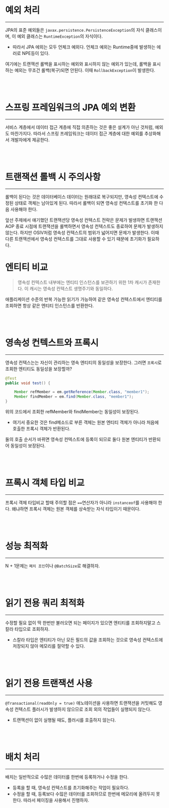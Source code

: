 # 예외 처리
---
JPA의 표준 예외들은 `javax.persistence.PersistenceException`의 자식 클래스이며, 이 예외 클래스는 `RuntimeException`의 자식이다.
- 따라서 JPA 에외는 모두 언체크 예외다. 언체크 예외는 Runtime중에 발생하는 에러로 NPE등이 있다.

여기에는 트랜잭션 롤백을 표시하는 예외와 표시하지 않는 예외가 있는데, 롤백을 표시하는 예외는 무조건 롤백(복구)되면 안된다. 이때 `RollbackException`이 발생한다.

<br></br>

# 스프링 프레임워크의 JPA 예외 변환
---
서비스 계층에서 데이터 접근 계층에 직접 의존하는 것은 좋은 설계가 아닌 것처럼, 예외도 마찬가지다. 따라서 스프링 프레임워크는 데이터 접근 계층에 대한 예외를 추상화해서 개발자에게 제공한다.

<br></br>

# 트랜잭션 롤백 시 주의사항
---
롤백이 된다는 것은 데이터베이스 데이터는 원래대로 복구되지만, 영속성 컨텍스트에 수정된 상태로 객체는 남아있게 된다. 따라서 롤백이 되면 영속성 컨텍스트를 초기화 한 다음 사용해야 한다.

앞선 주제에서 얘기했던 트랜잭션당 영속성 컨텍스트 전략은 문제가 발생하면 트랜잭션 AOP 종료 시점에 트랜잭션을 롤백하면서 영속성 컨텍스트도 종료하여 문제가 발생하지 않는다. 하지만 OSIV처럼 영속성 컨텍스트의 범위가 넓어지면 문제가 발생한다. 이때 다른 트랜잭션에서 영속성 컨텍스트를 그대로 사용할 수 있기 때문에 초기화가 필요하다.

# 엔티티 비교
> 영속성 컨텍스트 내부에는 엔티티 인스턴스를 보관하기 위한 1차 캐시가 존재한다. 이 캐시는 영속성 컨텍스트 생명주기와 동일하다.

애플리케이션 수준의 반복 가능한 읽기가 가능하여 같은 영속성 컨텍스트에서 엔티티를 조회하면 항상 같은 엔티티 인스턴스를 반환한다.

<br></br>

# 영속성 컨텍스트와 프록시
---
영속성 컨텍스는는 자신이 관리하는 영속 엔티티의 동일성을 보장한다. 그러면 `프록시`로 조회한 엔티티도 동일성을 보장할까?

```java
@Test
public void test() {

    Member refMember = em.getReference(Member.class, "member1");
    Member findMember = em.find(Member.class, "member1");
}
```

위의 코드에서 조회한 refMember와 findMember는 동일성이 보장된다.
- 여기서 중요한 것은 find메소드로 부른 객체는 원본 엔티티 객체가 아니라 처음에 호출한 프록시 객체가 반환된다.

둘의 호출 순서가 바뀌면 영속성 컨텍스트에 등록이 되므로 둘다 원본 엔티티가 반환되어 동일성이 보장된다.

<br></br>

# 프록시 객체 타입 비교
---
프록시 객체 타입비교 할때 주의할 점은 `==`연산자가 아니라 `instanceof`를 사용해야 한다. 왜냐하면 프록시 객체는 원본 객체를 상속받는 자식 타입이기 때문이다.

<br></br>

# 성능 최적화
---
N + 1문제는 `페치 조인`이나 `@BatchSize`로 해결하자.

<br></br>

# 읽기 전용 쿼리 최적화
---
수정할 필요 없이 딱 한번만 불러오면 되는 페이지가 있으면 엔티티를 조회하지말고 스칼라 타입으로 조회하자.
- 스칼라 타입은 엔티티가 아닌 모든 필드의 값을 조회하는 것으로 영속성 컨텍스트에 저장되지 않아 메모리를 절약할 수 있다.

<br></br>

# 읽기 전용 트랜잭션 사용
---
`@Transactional(readOnly = true)` 애노테이션을 사용하면 트랜잭션을 커밋해도 영속성 컨텍스트 플러시가 발생하지 않으므로 조회 외의 작업들이 실행되지 않는다.
- 트랜잭션이 없이 실행될 때도, 플러시를 호출하지 않는다.

<br></br>

# 배치 처리
---
배치는 일반적으로 수많은 데이터를 한번에 등록하거나 수정을 한다.

- 등록을 할 때, 영속성 컨텍스트를 초기화해주는 작업이 필요하다.
- 수정을 할 때, 등록보다 수많은 데이터를 조회하므로 한번에 메모리에 올려두지 못한다. 따라서 페이징을 사용해서 진행하자.
